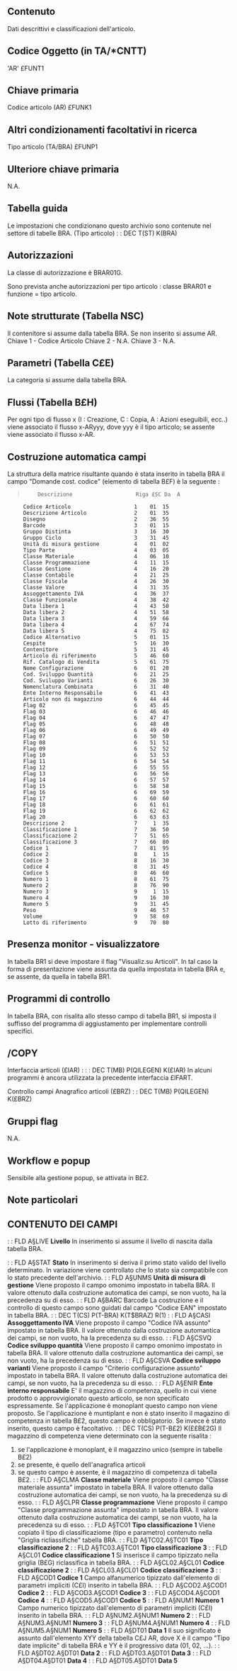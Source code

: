 ## Contenuto
Dati descrittivi e classificazioni dell'articolo.

## Codice Oggetto (in TA/*CNTT)
'AR'                               £FUNT1

## Chiave primaria
Codice articolo          (AR)      £FUNK1

## Altri condizionamenti facoltativi in ricerca
Tipo articolo            (TA/BRA)  £FUNP1

## Ulteriore chiave primaria
N.A.

## Tabella guida
Le impostazioni che condizionano questo archivio sono contenute nel settore di tabelle BRA.
(Tipo articolo)
 :  : DEC T(ST) K(BRA)

## Autorizzazioni
La classe di autorizzazione è BRAR01G.

Sono prevista anche autorizzazioni per tipo articolo :  classe BRAR01 e funzione = tipo articolo.

## Note strutturate (Tabella NSC)
Il contenitore si assume dalla tabella BRA. Se non inserito si assume AR.
Chiave 1 - Codice Articolo
Chiave 2 - N.A.
Chiave 3 - N.A.

## Parametri (Tabella C£E)
La categoria si assume dalla tabella BRA.

## Flussi (Tabella B£H)
Per ogni tipo di flusso x (I : Creazione, C : Copia, A : Azioni eseguibili, ecc..) viene associato il flusso x-ARyyy, dove yyy  è il tipo articolo; se assente viene associato il flusso x-AR.

## Costruzione automatica campi
La struttura della matrice risultante quando è stata inserito in tabella BRA il campo "Domande cost. codice" (elemento di tabella B£F) è la seguente : 
>         Descrizione                    Riga £SC Da  A
         Codice Articolo                    1    01  15
         Descrizione Articolo               2    01  35
         Disegno                            2    36  55
         Barcode                            3    01  15
         Gruppo Distinta                    3    16  30
         Gruppo Ciclo                       3    31  45
         Unità di misura gestione           4    01  02
         Tipo Parte                         4    03  05
         Classe Materiale                   4    06  10
         Classe Programmazione              4    11  15
         Classe Gestione                    4    16  20
         Classe Contabile                   4    21  25
         Classe Fiscale                     4    26  30
         Classe Valore                      4    31  35
         Assoggettamento IVA                4    36  37
         Classe Funzionale                  4    38  42
         Data libera 1                      4    43  50
         Data libera 2                      4    51  58
         Data libera 3                      4    59  66
         Data libera 4                      4    67  74
         Data libera 5                      4    75  82
         Codice Alternativo                 5    01  15
         Cespite                            5    16  30
         Contenitore                        5    31  45
         Articolo di riferimento            5    46  60
         Rif. Catalogo di Vendita           5    61  75
         Nome Configurazione                6    01  20
         Cod. Sviluppo Quantità             6    21  25
         Cod. Sviluppo Varianti             6    26  30
         Nomenclatura Combinata             6    31  40
         Ente Interno Responsabile          6    41  43
         Articolo non di magazzino          6    44  44
         Flag 02                            6    45  45
         Flag 03                            6    46  46
         Flag 04                            6    47  47
         Flag 05                            6    48  48
         Flag 06                            6    49  49
         Flag 07                            6    50  50
         Flag 08                            6    51  51
         Flag 09                            6    52  52
         Flag 10                            6    53  53
         Flag 11                            6    54  54
         Flag 12                            6    55  55
         Flag 13                            6    56  56
         Flag 14                            6    57  57
         Flag 15                            6    58  58
         Flag 16                            6    69  59
         Flag 17                            6    60  60
         Flag 18                            6    61  61
         Flag 19                            6    62  62
         Flag 20                            6    63  63
         Descrizione 2                      7     1  35
         Classificazione 1                  7    36  50
         Classificazione 2                  7    51  65
         Classificazione 3                  7    66  80
         Codice 1                           7    81  95
         Codice 2                           8     1  15
         Codice 3                           8    16  30
         Codice 4                           8    31  45
         Codice 5                           8    46  60
         Numero 1                           8    61  75
         Numero 2                           8    76  90
         Numero 3                           9     1  15
         Numero 4                           9    16  30
         Numero 5                           9    31  45
         Peso                               9    46  57
         Volume                             9    58  69
         Lotto di riferimento               9    70  80


## Presenza monitor - visualizzatore
In tabella BR1 si deve impostare il flag "Visualiz.su Articoli".
In tal caso la forma di presentazione viene assunta da quella impostata in tabella BRA e, se assente, da quella in tabella BR1.

## Programmi di controllo
In tabella BRA, con risalita allo stesso campo di tabella BR1, si imposta il suffisso del programma di aggiustamento per implementare controlli specifici.

## /COPY
Interfaccia articoli (£IAR) : 
 :  : DEC T(MB) P(QILEGEN) K(£IAR)
In alcuni programmi è ancora utilizzata la precedente interfaccia £IFART.

Controllo campi Anagrafico articoli (£BRZ)
 :  : DEC T(MB) P(QILEGEN) K(£BRZ)

## Gruppi flag
N.A.

## Workflow e popup
Sensibile alla gestione popup, se attivata in B£2.

## Note particolari

## CONTENUTO DEI CAMPI
 :  : FLD A§LIVE **Livello**
In inserimento si assume il livello di nascita dalla tabella BRA.

 :  : FLD A§STAT **Stato**
In inserimento si deriva il primo stato valido del livello determinato.
In variazione viene controllato che lo stato sia compatibile con lo stato precedente dell'archivio.
 :  : FLD A§UNMS **Unità di misura di gestione**
Viene proposto il campo omonimo impostato in tabella BRA.
Il valore ottenuto dalla costruzione automatica dei campi, se non vuoto, ha la precedenza su di esso.
 :  : FLD A§BARC Barcode
La costruzione e il controllo di questo campo sono guidati dal campo "Codice EAN" impostato in
tabella BRA.
 :  : DEC T(CS) P(T-BRA) K(T$BRAZ) R(1)
 :  : FLD A§CASI **Assoggettamento IVA**
Viene proposto il campo "Codice IVA assunto" impostato in tabella BRA.
Il valore ottenuto dalla costruzione automantica dei campi, se non vuoto, ha la precedenza su di esso.
 :  : FLD A§CSVQ **Codice sviluppo quantità**
Viene proposto il campo omonimo impostato in tabella BRA.
Il valore ottenuto dalla costruzione automantica dei campi, se non vuoto, ha la precedenza su di esso.
 :  : FLD A§CSVA **Codice sviluppo varianti**
Viene proposto il campo "Criterio configurazione assunto" impostato in tabella BRA.
Il valore ottenuto dalla costruzione automatica dei campi, se non vuoto, ha la precedenza su di esso.
 :  : FLD A§ENIR **Ente interno responsabile**
E' il magazzino di competenza, quello in cui viene prodotto o approvvigionato questo articolo, se non specificato espressamente.
Se l'applicazione è monoplant questo campo non viene proposto.
Se l'applicazione è muntiplant e non è stato inserito il magazino di competenza in tabella B£2, questo campo è obbligatorio.
Se invece è stato inserito, questo campo è facoltativo.
 :  : DEC T(CS) P(T-B£2) K(££B£2G)
Il magazzino di competenza viene determinato con la seguente risalita : 
1. se l'applicazione è monoplant, è il magazzino unico (sempre in tabelle B£2)
2. se presente, è quello dell'anagrafica articoli
3. se questo campo è assente, è il magazzino di competenza di tabella B£2.
 :  : FLD A§CLMA **Classe materiale**
Viene proposto il campo "Classe materiale assunta" impostato in tabella BRA.
Il valore ottenuto dalla costruzione automatica dei campi, se non vuoto, ha la precedenza su di esso.
 :  : FLD A§CLPR **Classe programmazione**
Viene proposto il campo "Classe programmazione assunta" impostato in tabella BRA.
Il valore ottenuto dalla costruzione automatica dei campi, se non vuoto, ha la precedenza su di esso.
 :  : FLD A§TC01 **Tipo classificazione 1**
Viene copiato il tipo di classificaziome (tipo e parametro) contenuto nella "Griglia ricliassifiche" tabella BRA.
 :  : FLD A§TC02.A§TC01 **Tipo classificazione 2**
 :  : FLD A§TC03.A§TC01 **Tipo classificazione 3**
 :  : FLD A§CL01 **Codice classificazione 1**
Si inserisce il campo tipizzato nella griglia (B£G) riclassifica in tabella BRA.
 :  : FLD A§CL02.A§CL01 **Codice classificazione 2**
 :  : FLD A§CL03.A§CL01 **Codice classificazione 3**
 :  : FLD A§COD1 **Codice 1**
Campo alfanumerico tipizzato dall'elemento di parametri impliciti (C£I) inserito in tabella BRA.
 :  : FLD A§COD2.A§COD1 **Codice 2**
 :  : FLD A§COD3.A§COD1 **Codice 3**
 :  : FLD A§COD4.A§COD1 **Codice 4**
 :  : FLD A§COD5.A§COD1 **Codice 5**
 :  : FLD A§NUM1 **Numero 1**
Campo numerico tipizzato dall'elemento di parametri impliciti (C£I) inserito in tabella BRA.
 :  : FLD A§NUM2.A§NUM1 **Numero 2**
 :  : FLD A§NUM3.A§NUM1 **Numero 3**
 :  : FLD A§NUM4.A§NUM1 **Numero 4**
 :  : FLD A§NUM5.A§NUM1 **Numero 5**
 :  : FLD A§DT01 **Data 1**
Il suo significato è assunto dall'elemento XYY della tabella C£J AR, dove X è il campo "Tipo date implicite" di tabella BRA e YY è il progressivo data (01, 02, ...).
 :  : FLD A§DT02.A§DT01 **Data 2**
 :  : FLD A§DT03.A§DT01 **Data 3**
 :  : FLD A§DT04.A§DT01 **Data 4**
 :  : FLD A§DT05.A§DT01 **Data 5**
